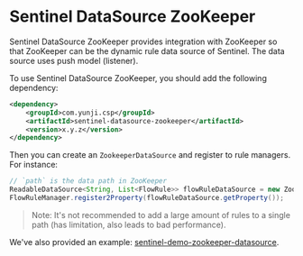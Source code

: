# Sentinel DataSource ZooKeeper

Sentinel DataSource ZooKeeper provides integration with ZooKeeper so that ZooKeeper
can be the dynamic rule data source of Sentinel. The data source uses push model (listener).

To use Sentinel DataSource ZooKeeper, you should add the following dependency:

```xml
<dependency>
    <groupId>com.yunji.csp</groupId>
    <artifactId>sentinel-datasource-zookeeper</artifactId>
    <version>x.y.z</version>
</dependency>
```

Then you can create an `ZookeeperDataSource` and register to rule managers.
For instance:

```java
// `path` is the data path in ZooKeeper
ReadableDataSource<String, List<FlowRule>> flowRuleDataSource = new ZookeeperDataSource<>(remoteAddress, path, source -> JSON.parseObject(source, new TypeReference<List<FlowRule>>() {}));
FlowRuleManager.register2Property(flowRuleDataSource.getProperty());
```

> Note: It's not recommended to add a large amount of rules to a single path (has limitation, also leads to bad performance).

We've also provided an example: [sentinel-demo-zookeeper-datasource](https://github.com/alibaba/Sentinel/tree/master/sentinel-demo/sentinel-demo-zookeeper-datasource).